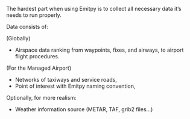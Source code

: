 
The hardest part when using Emitpy is to collect all necessary data it’s needs to run properly.

Data consists of:

(Globally)
- Airspace data ranking from waypoints, fixes, and airways, to airport flight procedures.

(For the Managed Airport)
- Networks of taxiways and service roads,
- Point of interest with Emitpy naming convention,

Optionally, for more realism:
- Weather information source (METAR, TAF, grib2 files…)